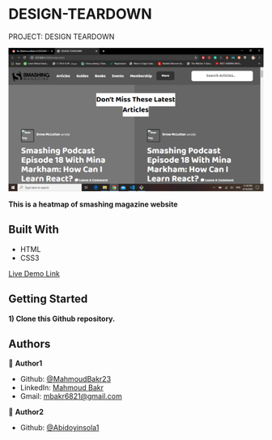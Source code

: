 # DESIGN-TEARDOWN
PROJECT: DESIGN TEARDOWN

![screenshot](./screenshot.png)

**This is a heatmap of smashing magazine website**

## Built With

- HTML
- CSS3

[Live Demo Link](https://rawcdn.githack.com/MahmoudBakr23/DESIGN-TEARDOWN/a49753a55538276d6a6b7c52a69580f5357a7150/index.html)

## Getting Started

**1) Clone this Github repository.**

## Authors

👤 **Author1**

- Github: [@MahmoudBakr23](https://github.com/MahmoudBakr23)
- LinkedIn: [Mahmoud Bakr](https://www.linkedin.com/in/mahmoud-bakr-a76323194/)
- Gmail: mbakr6821@gmail.com

👤 **Author2**

- Github: [@Abidoyinsola1](https://github.com/Abidoyinsola1)
